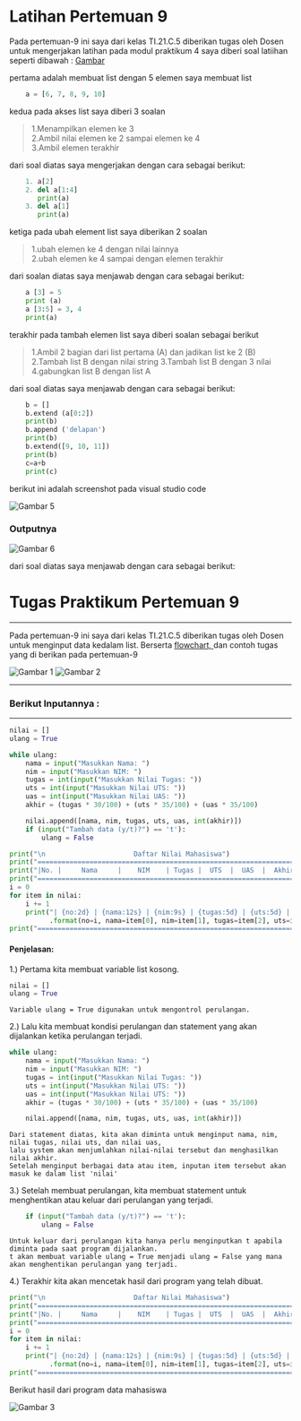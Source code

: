 # Latihan Pertemuan 9
Pada pertemuan-9 ini saya dari kelas TI.21.C.5 diberikan tugas oleh Dosen untuk mengerjakan latihan 
pada modul praktikum 4 saya diberi soal latiihan seperti dibawah :
[Gambar](png/Soal.png)

pertama adalah membuat list dengan 5 elemen saya membuat list

````py
    a = [6, 7, 8, 9, 10]
````

kedua pada akses list saya diberi 3 soalan

>1.Menampilkan elemen ke 3<br>
>2.Ambil nilai elemen ke 2 sampai elemen ke 4<br>
>3.Ambil elemen terakhir

dari soal diatas saya mengerjakan dengan cara sebagai berikut:

 ````py
     1. a[2]
     2. del a[1:4]
        print(a)
     3. del a[1] 
        print(a)
````

ketiga pada ubah element list saya diberikan 2 soalan

>1.ubah elemen ke 4 dengan nilai lainnya<br>
>2.ubah elemen ke 4 sampai dengan elemen terakhir<br>

dari soalan diatas saya menjawab dengan cara sebagai berikut:

````py
    a [3] = 5
    print (a)
    a [3:5] = 3, 4
    print(a)
````

terakhir pada tambah elemen list saya diberi soalan sebagai berikut

>1.Ambil 2 bagian dari list pertama (A) dan jadikan list ke 2 (B)
>2.Tambah list B dengan nilai string
>3.Tambah list B dengan 3 nilai
>4.gabungkan list B dengan list A

dari soal diatas saya menjawab dengan cara sebagai berikut:
 
````py
    b = []
    b.extend (a[0:2])
    print(b)
    b.append ('delapan')
    print(b)
    b.extend([9, 10, 11])
    print(b)
    c=a+b
    print(c)
````

berikut ini adalah screenshot pada visual studio code 

![Gambar 5](png/ProgLat.png)

### Outputnya 

![Gambar 6](png/Output.png)

dari soal diatas saya menjawab dengan cara sebagai berikut:
# Tugas Praktikum Pertemuan 9
<hr>

Pada pertemuan-9 ini saya dari kelas TI.21.C.5 diberikan tugas oleh Dosen untuk  menginput data kedalam list.
Berserta [flowchart, ](flowchart.pdf) dan contoh tugas yang di berikan pada pertemuan-9 <br>

![Gambar 1](png/TugasPraktikum.png) ![Gambar 2](png/TampilanProgram.png)

<hr>

### Berikut Inputannya : 
<hr>

``` python
nilai = []
ulang = True

while ulang:
    nama = input("Masukkan Nama: ")
    nim = input("Masukkan NIM: ")
    tugas = int(input("Masukkan Nilai Tugas: "))
    uts = int(input("Masukkan Nilai UTS: "))
    uas = int(input("Masukkan Nilai UAS: "))
    akhir = (tugas * 30/100) + (uts * 35/100) + (uas * 35/100)

    nilai.append([nama, nim, tugas, uts, uas, int(akhir)])
    if (input("Tambah data (y/t)?") == 't'):
        ulang = False

print("\n                      Daftar Nilai Mahasiswa")
print("==================================================================")
print("|No. |     Nama     |    NIM    | Tugas |  UTS  |  UAS  |  Akhir |")
print("==================================================================")
i = 0
for item in nilai:
    i += 1
    print("| {no:2d} | {nama:12s} | {nim:9s} | {tugas:5d} | {uts:5d} | {uas:5d} | {akhir:6.2f} |"
          .format(no=i, nama=item[0], nim=item[1], tugas=item[2], uts=item[3], uas=item[4], akhir=item[5]))
print("==================================================================")
````

#### Penjelasan:
1.) Pertama kita membuat variable list kosong.

```` py
nilai = []
ulang = True
````

    Variable ulang = True digunakan untuk mengontrol perulangan.

2.) Lalu kita membuat kondisi perulangan dan statement yang akan dijalankan ketika perulangan terjadi.

```` python
while ulang:
    nama = input("Masukkan Nama: ")
    nim = input("Masukkan NIM: ")
    tugas = int(input("Masukkan Nilai Tugas: "))
    uts = int(input("Masukkan Nilai UTS: "))
    uas = int(input("Masukkan Nilai UTS: "))
    akhir = (tugas * 30/100) + (uts * 35/100) + (uas * 35/100)

    nilai.append([nama, nim, tugas, uts, uas, int(akhir)])
````

    Dari statement diatas, kita akan diminta untuk menginput nama, nim, nilai tugas, nilai uts, dan nilai uas, 
    lalu system akan menjumlahkan nilai-nilai tersebut dan menghasilkan nilai akhir.
    Setelah menginput berbagai data atau item, inputan item tersebut akan masuk ke dalam list 'nilai'

3.) Setelah membuat perulangan, kita membuat statement untuk menghentikan atau keluar dari perulangan yang terjadi.

```` python
    if (input("Tambah data (y/t)?") == 't'):
        ulang = False
````

    Untuk keluar dari perulangan kita hanya perlu menginputkan t apabila diminta pada saat program dijalankan.
    t akan membuat variable ulang = True menjadi ulang = False yang mana akan menghentikan perulangan yang terjadi.

4.) Terakhir kita akan mencetak hasil dari program yang telah dibuat.

```` python
print("\n                      Daftar Nilai Mahasiswa")
print("==================================================================")
print("|No. |     Nama     |    NIM    | Tugas |  UTS  |  UAS  |  Akhir |")
print("==================================================================")
i = 0
for item in nilai:
    i += 1
    print("| {no:2d} | {nama:12s} | {nim:9s} | {tugas:5d} | {uts:5d} | {uas:5d} | {akhir:6.2f} |"
          .format(no=i, nama=item[0], nim=item[1], tugas=item[2], uts=item[3], uas=item[4], akhir=item[5]))
print("==================================================================")
````
Berikut hasil dari program data mahasiswa 

![Gambar 3](png/Hasil.png)